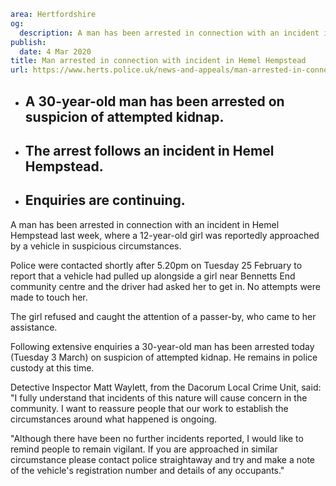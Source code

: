 ```yaml
area: Hertfordshire
og:
  description: A man has been arrested in connection with an incident in Hemel Hempstead last week, where a 12-year-old girl was reportedly approached by a vehicle in suspicious circumstances.
publish:
  date: 4 Mar 2020
title: Man arrested in connection with incident in Hemel Hempstead
url: https://www.herts.police.uk/news-and-appeals/man-arrested-in-connection-with-incident-in-hemel-hempstead-1491d
```

* ## A 30-year-old man has been arrested on suspicion of attempted kidnap.

 * ## The arrest follows an incident in Hemel Hempstead.

 * ## Enquiries are continuing.

A man has been arrested in connection with an incident in Hemel Hempstead last week, where a 12-year-old girl was reportedly approached by a vehicle in suspicious circumstances.

Police were contacted shortly after 5.20pm on Tuesday 25 February to report that a vehicle had pulled up alongside a girl near Bennetts End community centre and the driver had asked her to get in. No attempts were made to touch her.

The girl refused and caught the attention of a passer-by, who came to her assistance.

Following extensive enquiries a 30-year-old man has been arrested today (Tuesday 3 March) on suspicion of attempted kidnap. He remains in police custody at this time.

Detective Inspector Matt Waylett, from the Dacorum Local Crime Unit, said: "I fully understand that incidents of this nature will cause concern in the community. I want to reassure people that our work to establish the circumstances around what happened is ongoing.

"Although there have been no further incidents reported, I would like to remind people to remain vigilant. If you are approached in similar circumstance please contact police straightaway and try and make a note of the vehicle's registration number and details of any occupants."
